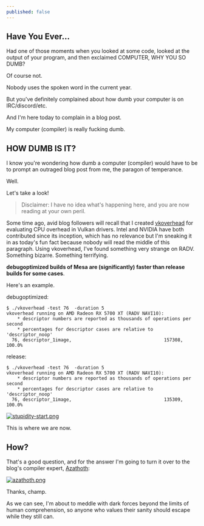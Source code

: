 ```yaml
---
published: false
---
```

## Have You Ever...

Had one of those moments when you looked at some code, looked at the output of your program, and then exclaimed COMPUTER, WHY YOU SO DUMB?

Of course not.

Nobody uses the spoken word in the current year.

But you've definitely complained about how dumb your computer is on IRC/discord/etc.

And I'm here today to complain in a blog post.

My computer (compiler) is really fucking dumb.

## HOW DUMB IS IT?

I know you're wondering how dumb a computer (compiler) would have to be to prompt an outraged blog post from me, the paragon of temperance.

Well.

Let's take a look!

> Disclaimer: I have no idea what's happening here, and you are now reading at your own peril.

Some time ago, avid blog followers will recall that I created [vkoverhead](https://github.com/zmike/vkoverhead/) for evaluating CPU overhead in Vulkan drivers. Intel and NVIDIA have both contributed since its inception, which has no relevance but I'm sneaking it in as today's fun fact because nobody will read the middle of this paragraph. Using vkoverhead, I've found something very strange on RADV. Something bizarre. Something terrifying.

**debugoptimized builds of Mesa are (significantly) faster than release builds for some cases**.

Here's an example.

debugoptimized:
```
$ ./vkoverhead -test 76  -duration 5
vkoverhead running on AMD Radeon RX 5700 XT (RADV NAVI10):
	* descriptor numbers are reported as thousands of operations per second
	* percentages for descriptor cases are relative to 'descriptor_noop'
  76, descriptor_1image,                                  157308,       100.0%
```

release:
```
$ ./vkoverhead -test 76  -duration 5
vkoverhead running on AMD Radeon RX 5700 XT (RADV NAVI10):
	* descriptor numbers are reported as thousands of operations per second
	* percentages for descriptor cases are relative to 'descriptor_noop'
  76, descriptor_1image,                                  135309,       100.0%
```

[![stupidity-start.png]({{site.url}}/assets/stupidity-start.png)]({{site.url}}/assets/stupidity-start.png)

This is where we are now.

## How?

That's a good question, and for the answer I'm going to turn it over to the blog's compiler expert, [Azathoth](https://en.wikipedia.org/wiki/Azathoth):

[![azathoth.png]({{site.url}}/assets/azathoth.png)]({{site.url}}/assets/azathoth.png)

Thanks, champ.

As we can see, I'm about to meddle with dark forces beyond the limits of human comprehension, so anyone who values their sanity should escape while they still can.